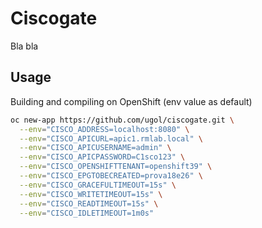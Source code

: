 # Ciscogate

Bla bla 

## Usage

Building and compiling on OpenShift (env value as default)

```bash
oc new-app https://github.com/ugol/ciscogate.git \
  --env="CISCO_ADDRESS=localhost:8080" \
  --env="CISCO_APICURL=apic1.rmlab.local" \
  --env="CISCO_APICUSERNAME=admin" \
  --env="CISCO_APICPASSWORD=C1sco123" \
  --env="CISCO_OPENSHIFTTENANT=openshift39" \
  --env="CISCO_EPGTOBECREATED=prova18e26" \
  --env="CISCO_GRACEFULTIMEOUT=15s" \
  --env="CISCO_WRITETIMEOUT=15s" \
  --env="CISCO_READTIMEOUT=15s" \
  --env="CISCO_IDLETIMEOUT=1m0s"
```

